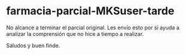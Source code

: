 # farmacia-parcial-MKSuser-tarde

No alcance a terminar el parcial original. 
Les envío esto por si ayuda a analizar la comprensión que no hice a tiempo a realizar.

Saludos y buen finde.
